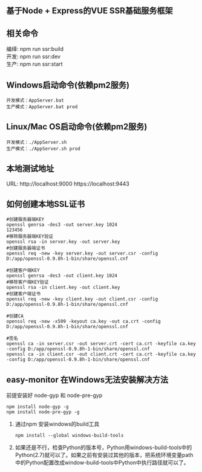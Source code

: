 基于Node + Express的VUE SSR基础服务框架
--
相关命令
--
编绎: npm run ssr:build<br />
开发: npm run ssr:dev<br />
生产: npm run ssr:start<br />

Windows启动命令(依赖pm2服务)
--
```
开发模式：AppServer.bat
生产模式：AppServer.bat prod
```

Linux/Mac OS启动命令(依赖pm2服务)
--
```
开发模式：./AppServer.sh
生产模式：./AppServer.sh prod
```

本地测试地址
--
URL: http://localhost:9000
     https://localhost:9443

如何创建本地SSL证书
--
```
#创建服务器端KEY
openssl genrsa -des3 -out server.key 1024
123456
#移除服务器端KEY验证
openssl rsa -in server.key -out server.key
#创建服务器端证书
openssl req -new -key server.key -out server.csr -config D:/app/openssl-0.9.8h-1-bin/share/openssl.cnf

#创建客户端KEY
openssl genrsa -des3 -out client.key 1024
#移除客户端KEY验证
openssl rsa -in client.key -out client.key
#创建客户端证书
openssl req -new -key client.key -out client.csr -config D:/app/openssl-0.9.8h-1-bin/share/openssl.cnf

#创建CA
openssl req -new -x509 -keyout ca.key -out ca.crt -config D:/app/openssl-0.9.8h-1-bin/share/openssl.cnf

#签名
openssl ca -in server.csr -out server.crt -cert ca.crt -keyfile ca.key -config D:/app/openssl-0.9.8h-1-bin/share/openssl.cnf 
openssl ca -in client.csr -out client.crt -cert ca.crt -keyfile ca.key -config D:/app/openssl-0.9.8h-1-bin/share/openssl.cnf
```

easy-monitor 在Windows无法安装解决方法
--
前提安装好  node-gyp 和 node-pre-gyp
```
npm install node-gyp -g
npm install node-pre-gyp -g
```
1. 通过npm 安装windows的build工具 
   ```
   npm install --global windows-build-tools
   ```
2. 如果还是不行，检查Python的版本号，Python用windows-build-tools中的Python(2.7)就可以了。如果之前有安装过其他的版本，把系统环境变量path中的Python配置改成window-build-tools中Python中执行路径就可以了。

